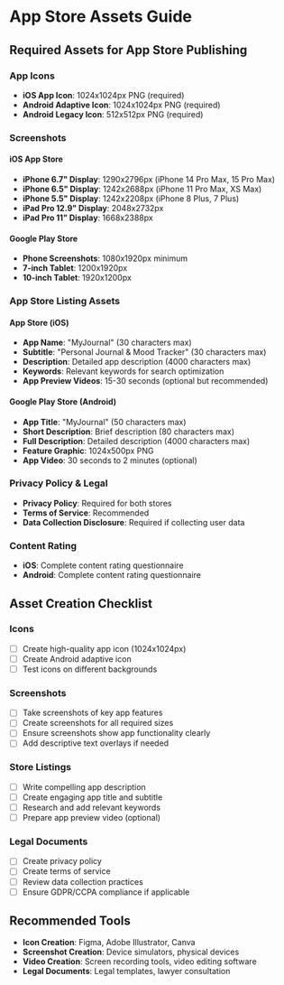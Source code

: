 # App Store Assets Guide

## Required Assets for App Store Publishing

### App Icons
- **iOS App Icon**: 1024x1024px PNG (required)
- **Android Adaptive Icon**: 1024x1024px PNG (required)
- **Android Legacy Icon**: 512x512px PNG (required)

### Screenshots
#### iOS App Store
- **iPhone 6.7" Display**: 1290x2796px (iPhone 14 Pro Max, 15 Pro Max)
- **iPhone 6.5" Display**: 1242x2688px (iPhone 11 Pro Max, XS Max)
- **iPhone 5.5" Display**: 1242x2208px (iPhone 8 Plus, 7 Plus)
- **iPad Pro 12.9" Display**: 2048x2732px
- **iPad Pro 11" Display**: 1668x2388px

#### Google Play Store
- **Phone Screenshots**: 1080x1920px minimum
- **7-inch Tablet**: 1200x1920px
- **10-inch Tablet**: 1920x1200px

### App Store Listing Assets

#### App Store (iOS)
- **App Name**: "MyJournal" (30 characters max)
- **Subtitle**: "Personal Journal & Mood Tracker" (30 characters max)
- **Description**: Detailed app description (4000 characters max)
- **Keywords**: Relevant keywords for search optimization
- **App Preview Videos**: 15-30 seconds (optional but recommended)

#### Google Play Store (Android)
- **App Title**: "MyJournal" (50 characters max)
- **Short Description**: Brief description (80 characters max)
- **Full Description**: Detailed description (4000 characters max)
- **Feature Graphic**: 1024x500px PNG
- **App Video**: 30 seconds to 2 minutes (optional)

### Privacy Policy & Legal
- **Privacy Policy**: Required for both stores
- **Terms of Service**: Recommended
- **Data Collection Disclosure**: Required if collecting user data

### Content Rating
- **iOS**: Complete content rating questionnaire
- **Android**: Complete content rating questionnaire

## Asset Creation Checklist

### Icons
- [ ] Create high-quality app icon (1024x1024px)
- [ ] Create Android adaptive icon
- [ ] Test icons on different backgrounds

### Screenshots
- [ ] Take screenshots of key app features
- [ ] Create screenshots for all required sizes
- [ ] Ensure screenshots show app functionality clearly
- [ ] Add descriptive text overlays if needed

### Store Listings
- [ ] Write compelling app description
- [ ] Create engaging app title and subtitle
- [ ] Research and add relevant keywords
- [ ] Prepare app preview video (optional)

### Legal Documents
- [ ] Create privacy policy
- [ ] Create terms of service
- [ ] Review data collection practices
- [ ] Ensure GDPR/CCPA compliance if applicable

## Recommended Tools
- **Icon Creation**: Figma, Adobe Illustrator, Canva
- **Screenshot Creation**: Device simulators, physical devices
- **Video Creation**: Screen recording tools, video editing software
- **Legal Documents**: Legal templates, lawyer consultation

